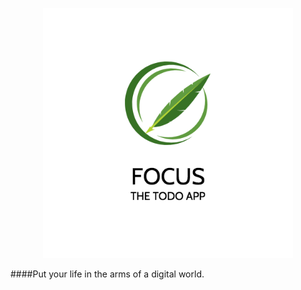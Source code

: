 <p align="center">
  <img src="https://github.com/theIshantha/Focus/blob/master/logo.png" width="400px" height="400px"/>
</p>


####Put your life in the arms of a digital world. 
